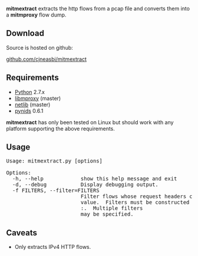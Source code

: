 __mitmextract__ extracts the http flows from a pcap file and 
converts them into a __mitmproxy__ flow dump.

Download
--------

Source is hosted on github: 

[github.com/cjneasbi/mitmextract](http://github.com/cjneasbi/mitmextract)

Requirements
------------

* [Python](http://www.python.org) 2.7.x
* [libmproxy](http://github.com/cortesi/mitmproxy) (master)
* [netlib](http://github.com/cortesi/netlib) (master)
* [pynids](http://jon.oberheide.org/pynids/) 0.6.1

__mitmextract__ has only been tested on Linux but should work with
any platform supporting the above requirements.

Usage
-----

<pre>
Usage: mitmextract.py [options] <pcap_file> <output_file>

Options:
  -h, --help            show this help message and exit
  -d, --debug           Display debugging output.
  -f FILTERS, --filter=FILTERS
                        Filter flows whose request headers contain a specified
                        value.  Filters must be constructed with the format
                        <header-field>:<header-field-value>.  Multiple filters
                        may be specified.
</pre>

Caveats
-------

* Only extracts IPv4 HTTP flows.
